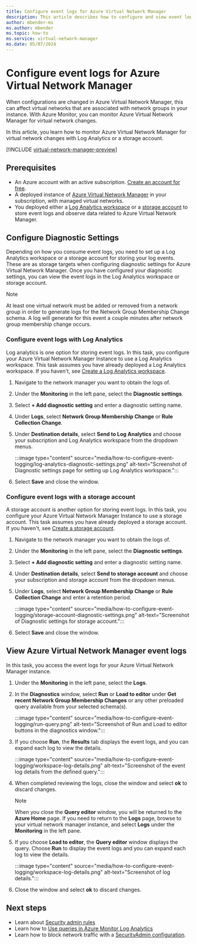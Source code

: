 ```yaml
---
title: Configure event logs for Azure Virtual Network Manager
description: This article describes how to configure and view event logs for Azure Virtual Network Manager. This includes how to access event logs in a Log Analytics workspace and a storage account.
author: mbender-ms
ms.author: mbender
ms.topic: how-to
ms.service: virtual-network-manager
ms.date: 05/07/2024
---
```


# Configure event logs for Azure Virtual Network Manager

When configurations are changed in Azure Virtual Network Manager, this can affect virtual networks that are associated with network groups in your instance. With Azure Monitor, you can monitor Azure Virtual Network Manager for virtual network changes. 

In this article, you learn how to monitor Azure Virtual Network Manager for virtual network changes with Log Analytics or a storage account.

[!INCLUDE [virtual-network-manager-preview](../../includes/virtual-network-manager-preview.md)]

## Prerequisites
- An Azure account with an active subscription. [Create an account for free](https://azure.microsoft.com/free/?WT.mc_id=A261C142F).
- A deployed instance of [Azure Virtual Network Manager](./create-virtual-network-manager-portal.md) in your subscription, with managed virtual networks.
-  You deployed either a [Log Analytics workspace](../azure-monitor/essentials/tutorial-resource-logs.md#create-a-log-analytics-workspace) or a [storage account](../storage/common/storage-account-create.md) to store event logs and observe data related to Azure Virtual Network Manager.

## Configure Diagnostic Settings

Depending on how you consume event logs, you need to set up a Log Analytics workspace or a storage account for storing your log events. These are as storage targets when configuring diagnostic settings for Azure Virtual Network Manager. Once you have configured your diagnostic settings, you can view the event logs in the Log Analytics workspace or storage account.

> [!NOTE]
> At least one virtual network must be added or removed from a network group in order to generate logs for the Network Group Membership Change schema. A log will generate for this event a couple minutes after network group membership change occurs. 
### Configure event logs with Log Analytics

Log analytics is one option for storing event logs. In this task, you configure your Azure Virtual Network Manager Instance to use a Log Analytics workspace. This task assumes you have already deployed a Log Analytics workspace. If you haven't, see [Create a Log Analytics workspace](../azure-monitor/essentials/tutorial-resource-logs.md#create-a-log-analytics-workspace).

1. Navigate to the network manager you want to obtain the logs of.
1. Under the **Monitoring** in the left pane, select the **Diagnostic settings**.
1. Select **+ Add diagnostic setting** and enter a diagnostic setting name.
1. Under **Logs**, select **Network Group Membership Change** or **Rule Collection Change**.
1. Under **Destination details**, select **Send to Log Analytics** and choose your subscription and Log Analytics workspace from the dropdown menus.
    
    :::image type="content" source="media/how-to-configure-event-logging/log-analytics-diagnostic-settings.png" alt-text="Screenshot of Diagnostic settings page for setting up Log Analytics workspace.":::

1. Select **Save** and close the window.

### Configure event logs with a storage account

A storage account is another option for storing event logs. In this task, you configure your Azure Virtual Network Manager Instance to use a storage account. This task assumes you have already deployed a storage account. If you haven't, see [Create a storage account](../storage/common/storage-account-create.md).

1. Navigate to the network manager you want to obtain the logs of.
1. Under the **Monitoring** in the left pane, select the **Diagnostic settings**.
1. Select **+ Add diagnostic setting** and enter a diagnostic setting name.
1. Under **Destination details**, select **Send to storage account** and choose your subscription and storage account from the dropdown menus.
1. Under **Logs**, select **Network Group Membership Change** or **Rule Collection Change** and enter a retention period.

    :::image type="content" source="media/how-to-configure-event-logging/storage-account-diagnostic-settings.png" alt-text="Screenshot of Diagnostic settings for storage account.":::

1. Select **Save** and close the window.

## View Azure Virtual Network Manager event logs

In this task, you access the event logs for your Azure Virtual Network Manager instance.

1. Under the **Monitoring** in the left pane, select the **Logs**.
1. In the **Diagnostics** window, select **Run** or **Load to editor** under **Get recent Network Group Membership Changes** or any other preloaded query available from your selected schema(s).

    :::image type="content" source="media/how-to-configure-event-logging/run-query.png" alt-text="Screenshot of Run and Load to editor buttons in the diagnostics window.":::

1. If you choose **Run**, the **Results** tab displays the event logs, and you can expand each log to view the details.

    :::image type="content" source="media/how-to-configure-event-logging/workspace-log-details.png" alt-text="Screenshot of the event log details from the defined query.":::

1. When completed reviewing the logs, close the window and select **ok** to discard changes.
 
    > [!NOTE]
    > When you close the **Query editor** window, you will be returned to the **Azure Home** page. If you need to return to the **Logs** page, browse to your virtual network manager instance, and select **Logs** under the **Monitoring** in the left pane.

1. If you choose **Load to editor**, the **Query editor** window displays the query. Choose **Run** to display the event logs and you can expand each log to view the details.

    :::image type="content" source="media/how-to-configure-event-logging/workspace-log-details.png" alt-text="Screenshot of log details.":::
1. Close the window and select **ok** to discard changes.

## Next steps

- Learn about [Security admin rules](concept-security-admins.md)
- Learn how to [Use queries in Azure Monitor Log Analytics](../azure-monitor/logs/queries.md)
- Learn how to block network traffic with a [SecurityAdmin configuration](how-to-block-network-traffic-portal.md).
